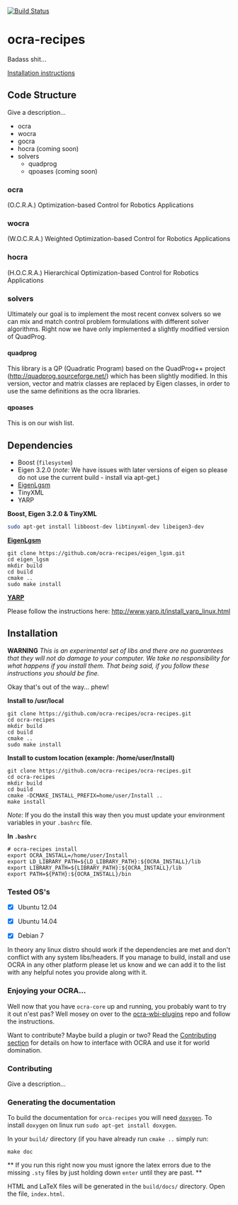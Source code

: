 [![Build Status](https://travis-ci.org/ocra-recipes/ocra-recipes.svg)](https://travis-ci.org/ocra-recipes/ocra-recipes)
# ocra-recipes

Badass shit...

[Installation instructions](#Installation)

## Code Structure
Give a description...

- ocra
- wocra
- gocra
- hocra (coming soon)
- solvers
  - quadprog
  - qpoases (coming soon)

### ocra

(O.C.R.A.) Optimization-based Control for Robotics Applications

### wocra

(W.O.C.R.A.) Weighted Optimization-based Control for Robotics Applications

### hocra

(H.O.C.R.A.) Hierarchical Optimization-based Control for Robotics Applications

### solvers

Ultimately our goal is to implement the most recent convex solvers so we can mix and match control problem formulations with different solver algorithms. Right now we have only implemented a slightly modified version of QuadProg.

#### quadprog

This library is a QP (Quadratic Program) based on the QuadProg++ project (http://quadprog.sourceforge.net/) which has been slightly modified. In this version, vector and matrix classes are replaced by Eigen classes, in order to use the same definitions as the ocra libraries.



#### qpoases

This is on our wish list.


## Dependencies
- Boost (`filesystem`)
- Eigen 3.2.0 (*note:* We have issues with later versions of eigen so please do not use the current build - install via apt-get.)
- [EigenLgsm](https://github.com/ocra-recipes/eigen_lgsm)
- TinyXML
- YARP

**Boost, Eigen 3.2.0 & TinyXML**
```bash
sudo apt-get install libboost-dev libtinyxml-dev libeigen3-dev
```
[**EigenLgsm**](https://github.com/ocra-recipes/eigen_lgsm)
```
git clone https://github.com/ocra-recipes/eigen_lgsm.git
cd eigen_lgsm
mkdir build
cd build
cmake ..
sudo make install
```

[**YARP**]( http://www.yarp.it)

Please follow the instructions here: http://www.yarp.it/install_yarp_linux.html


## Installation

**WARNING**
*This is an experimental set of libs and there are no guarantees that they will not do damage to your computer. We take no responsibility for what happens if you install them. That being said, if you follow these instructions you should be fine.*

Okay that's out of the way... phew!

**Install to /usr/local**
```
git clone https://github.com/ocra-recipes/ocra-recipes.git
cd ocra-recipes
mkdir build
cd build
cmake ..
sudo make install
```

**Install to custom location (example: /home/user/Install)**
```
git clone https://github.com/ocra-recipes/ocra-recipes.git
cd ocra-recipes
mkdir build
cd build
cmake -DCMAKE_INSTALL_PREFIX=home/user/Install ..
make install
```
*Note:* If you do the install this way then you must update your environment variables in your `.bashrc` file.

**In `.bashrc`**
```shell
# ocra-recipes install
export OCRA_INSTALL=/home/user/Install
export LD_LIBRARY_PATH=${LD_LIBRARY_PATH}:${OCRA_INSTALL}/lib
export LIBRARY_PATH=${LIBRARY_PATH}:${OCRA_INSTALL}/lib
export PATH=${PATH}:${OCRA_INSTALL}/bin
```

### Tested OS's

- [x] Ubuntu 12.04
- [x] Ubuntu 14.04
- [x] Debian 7


In theory any linux distro should work if the dependencies are met and don't conflict with any system libs/headers. If you manage to build, install and use OCRA in any other platform please let us know and we can add it to the list with any helpful notes you provide along with it.


### Enjoying your OCRA...
Well now that you have `ocra-core` up and running, you probably want to try it out n'est pas? Well mosey on over to the [ocra-wbi-plugins](https://github.com/ocra-recipes/ocra-wbi-plugins) repo and follow the instructions.

Want to contribute? Maybe build a plugin or two? Read the [Contributing  section](#Contributing) for details on how to interface with OCRA and use it for world domination.

### Contributing

Give a description...

### Generating the documentation

To build the documentation for `orca-recipes` you will need [`doxygen`](http://www.stack.nl/~dimitri/doxygen/index.html). To install `doxygen` on linux run `sudo apt-get install doxygen`.

In your `build/` directory (if you have already run `cmake ..` simply run:
```
make doc
```
**
If you run this right now you must ignore the latex errors due to the missing `.sty` files by just holding down `enter` until they are past.
**

HTML and LaTeX files will be generated in the `build/docs/` directory. Open the file, `index.html`.
